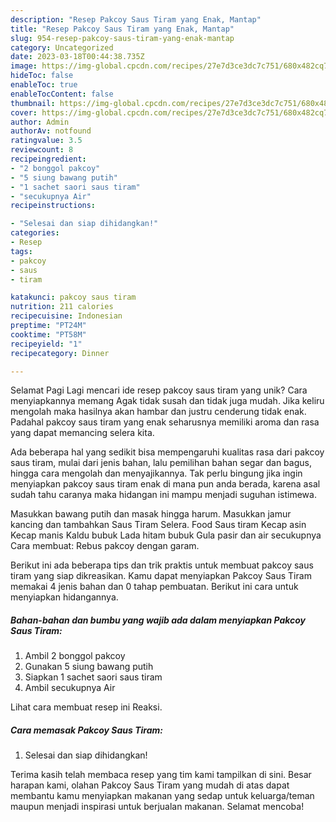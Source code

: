 ```yaml
---
description: "Resep Pakcoy Saus Tiram yang Enak, Mantap"
title: "Resep Pakcoy Saus Tiram yang Enak, Mantap"
slug: 954-resep-pakcoy-saus-tiram-yang-enak-mantap
category: Uncategorized
date: 2023-03-18T00:44:38.735Z
image: https://img-global.cpcdn.com/recipes/27e7d3ce3dc7c751/680x482cq70/pakcoy-saus-tiram-foto-resep-utama.jpg
hideToc: false
enableToc: true
enableTocContent: false
thumbnail: https://img-global.cpcdn.com/recipes/27e7d3ce3dc7c751/680x482cq70/pakcoy-saus-tiram-foto-resep-utama.jpg
cover: https://img-global.cpcdn.com/recipes/27e7d3ce3dc7c751/680x482cq70/pakcoy-saus-tiram-foto-resep-utama.jpg
author: Admin
authorAv: notfound
ratingvalue: 3.5
reviewcount: 8
recipeingredient:
- "2 bonggol pakcoy"
- "5 siung bawang putih"
- "1 sachet saori saus tiram"
- "secukupnya Air"
recipeinstructions:

- "Selesai dan siap dihidangkan!"
categories:
- Resep
tags:
- pakcoy
- saus
- tiram

katakunci: pakcoy saus tiram 
nutrition: 211 calories
recipecuisine: Indonesian
preptime: "PT24M"
cooktime: "PT58M"
recipeyield: "1"
recipecategory: Dinner

---
```



Selamat Pagi Lagi mencari ide resep pakcoy saus tiram yang unik? Cara menyiapkannya memang Agak tidak susah dan tidak juga mudah. Jika keliru mengolah maka hasilnya akan hambar dan justru cenderung tidak enak. Padahal pakcoy saus tiram yang enak seharusnya memiliki aroma dan rasa yang dapat memancing selera kita.


Ada beberapa hal yang sedikit bisa mempengaruhi kualitas rasa dari pakcoy saus tiram, mulai dari jenis bahan, lalu pemilihan bahan segar dan bagus, hingga cara mengolah dan menyajikannya. Tak perlu bingung jika ingin menyiapkan pakcoy saus tiram enak di mana pun anda berada, karena asal sudah tahu caranya maka hidangan ini mampu menjadi suguhan istimewa.

Masukkan bawang putih dan masak hingga harum. Masukkan jamur kancing dan tambahkan Saus Tiram Selera. Food Saus tiram Kecap asin Kecap manis Kaldu bubuk Lada hitam bubuk Gula pasir dan air secukupnya Cara membuat: Rebus pakcoy dengan garam.


Berikut ini ada beberapa tips dan trik praktis untuk membuat pakcoy saus tiram yang siap dikreasikan. Kamu dapat menyiapkan Pakcoy Saus Tiram memakai 4 jenis bahan dan 0 tahap pembuatan. Berikut ini cara untuk menyiapkan hidangannya.

<!--inarticleads1-->

##### Bahan-bahan dan bumbu yang wajib ada dalam menyiapkan Pakcoy Saus Tiram:

1. Ambil 2 bonggol pakcoy
1. Gunakan 5 siung bawang putih
1. Siapkan 1 sachet saori saus tiram
1. Ambil secukupnya Air


Lihat cara membuat resep ini Reaksi. 

<!--inarticleads2-->

##### Cara memasak Pakcoy Saus Tiram:


1. Selesai dan siap dihidangkan!



Terima kasih telah membaca resep yang tim kami tampilkan di sini. Besar harapan kami, olahan Pakcoy Saus Tiram yang mudah di atas dapat membantu kamu menyiapkan makanan yang sedap untuk keluarga/teman maupun menjadi inspirasi untuk berjualan makanan. Selamat mencoba!
